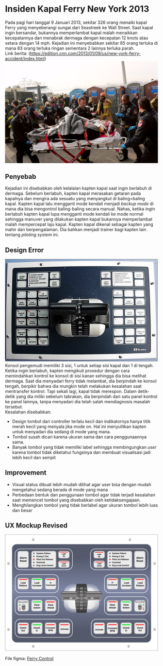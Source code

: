 # Insiden Kapal Ferry New York 2013
Pada pagi hari tanggal 9 Januari 2013, sekitar 326 orang menaiki kapal Ferry yang menyeberangi sungai dari Seastreek ke Wall Street. Saat kapal ingin bersandar, bukannya memperlambat kapal malah menaikkan kecepatannya dan menabrak dermaga dengan kecepatan 12 knots atau setara dengan 14 mph. Kejadian ini menyebabkan sekitar 85 orang terluka di mana 83 orang terluka ringan sementara 2 lainnya terluka parah. \
Link berita: (https://edition.cnn.com/2013/01/09/us/new-york-ferry-accident/index.html)
![Korban](Korban.jpg)

## Penyebab
Kejadian ini disebabkan oleh kelalaian kapten kapal saat ingin berlabuh di dermaga. Sebelum berlabuh, kapten kapal merasakan getaran pada kapalnya dan mengira ada sesuatu yang menyangkut di baling=baling kapal. Kapten kapal lalu mengganti mode kendali menjadi *backup mode* di mana dia bisa mengontrol baling-baling secara manual. Nahas, ketika ingin berlabuh kapten kapal lupa mengganti mode kendali ke mode normal sehingga manuver yang dilakukan kapten kapal bukannya memperlambat malah mempercepat laju kapal. Kapten kapal dikenal sebagai kapten yang mahir dan berpengalaman. Dia bahkan menjadi trainer bagi kapten lain tentang *piloting system* ini.

## Design Error
![Controller](Boat_Controller_NTSB.png) \
Konsol pengemudi memiliki 3 sisi, 1 untuk setiap sisi kapal dan 1 di tengah. Ketika ingin berlabuh, kapten mengikuti prosedur dengan cara memindahkan kontrol ke konsol di sisi kanan sehingga dia bisa melihat dermaga. Saat dia menyadari
ferry tidak melambat, dia berpindah ke konsol tengah, berpikir bahwa dia mungkin telah melakukan kesalahan saat mentransfer kontrol. Tapi sekali lagi, kapal tidak merespon. Dalam detik-detik yang dia miliki sebelum tabrakan, dia berpindah dari satu panel kontrol ke panel lainnya, tanpa menyadari dia telah salah mendiagnosis masalah tersebut. \
Kesalahan disebabkan:
- Design tombol dari controller terlalu kecil dan indikatornya hanya titik merah kecil yang menyala jika mode on. Hal ini menyulitkan kapten untuk menyadari dia sedang di mode yang mana.
- Tombol susah dicari karena ukuran sama dan cara penggunaannya sama.
- Banyak tombol yang tidak memiliki label sehingga membingungkan *user* karena tombol tidak diketahui fungsinya dan membuat visualisasi jadi lebih kecil dan sempit

## Improvement
- Visual status dibuat lebih mudah dilihat agar user bisa dengan mudah mengetahui sedang berada di mode yang mana
- Perbedaan bentuk dan penggunaan tombol agar tidak terjadi kesalahan saat memencet tombol yang disebabkan oleh ketidaksengajaan.
- Menghilangkan tombol yang tidak berlabel agar ukuran tombol lebih luas dan besar

## UX Mockup Revised
![UXRevised](ControllerRevised.png)

File figma:
[Ferry Control](Ferry-Control.fig)

